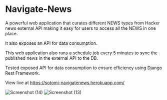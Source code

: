 # Navigate-News
A  powerful web application that curates different NEWS types from Hacker news external API making it easy for users to access all the NEWS in one place.  

It also exposes an API  for data consumption. 

This web application also runs a schedule job every  5 minutes to sync the published news in the external API to the DB.

Tested exposed API for data consumption to ensure efficiency using Django Rest Framework.

View live at https://sotomi-navigatenews.herokuapp.com/

![Screenshot (14)](https://user-images.githubusercontent.com/67606934/191004851-f7bc8c5b-d84a-494f-86f9-ae8d58173fb6.png)
![Screenshot (13)](https://user-images.githubusercontent.com/67606934/191005058-5fafeec4-f128-4edd-9e95-8d6850e8d911.png)
